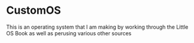 # CustomOS
This is an operating system that I am making by working through the Little OS Book as well as perusing various other sources
